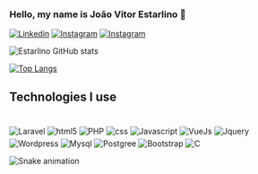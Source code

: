 ### Hello, my name is João Vitor Estarlino 🖖

[![Linkedin](https://img.shields.io/badge/LinkedIn-0077B5?style=for-the-badge&logo=linkedin&logoColor=white)](https://www.linkedin.com/in/jo%C3%A3o-vitor-estarlino-vidal-89818b1b2)
[![Instagram](https://img.shields.io/badge/Instagram-E4405F?style=for-the-badge&logo=instagram&logoColor=white)](https://www.instagram.com/joao_v_e_v)
[![Instagram](https://img.shields.io/badge/Gmail-D14836?style=for-the-badge&logo=gmail&logoColor=white)](mailto:joao.estarlino.vidal@gmail.com)

![Estarlino GitHub stats](https://github-readme-stats.vercel.app/api?username=estarlino&show_icons=true&theme=dark)

[![Top Langs](https://github-readme-stats.vercel.app/api/top-langs/?username=estarlino&hide_progress=true_icons=true&theme=dark)](https://github.com/estarlino/github-readme-stats)

## Technologies I use

<div style="display: inline_block"><br/>
    <img align="middle" alt="Laravel" src="https://img.shields.io/badge/Laravel-FF2D20?style=for-the-badge&logo=laravel&logoColor=white">
    <img align="middle" alt="html5" src="https://img.shields.io/badge/HTML-239120?style=for-the-badge&logo=html5&logoColor=white">
    <img align="middle" alt="PHP" src="https://img.shields.io/badge/PHP-777BB4?style=for-the-badge&logo=php&logoColor=white">
    <img align="middle" alt="css" src="https://img.shields.io/badge/CSS-239120?&style=for-the-badge&logo=css3&logoColor=white">
    <img align="middle" alt="Javascript" src="https://img.shields.io/badge/JavaScript-323330?style=for-the-badge&logo=javascript&logoColor=F7DF1E">
    <img align="middle" alt="VueJs" src="https://img.shields.io/badge/Vue.js-35495E?style=for-the-badge&logo=vue.js&logoColor=4FC08D">
    <img align="middle" alt="Jquery" src="https://img.shields.io/badge/jQuery-0769AD?style=for-the-badge&logo=jquery&logoColor=white">
    <img align="middle" alt="Wordpress" src="https://img.shields.io/badge/Wordpress-21759B?style=for-the-badge&logo=wordpress&logoColor=white">
    <img align="middle" alt="Mysql" src="https://img.shields.io/badge/MySQL-005C84?style=for-the-badge&logo=mysql&logoColor=white">
    <img align="middle" alt="Postgree" src="https://img.shields.io/badge/PostgreSQL-316192?style=for-the-badge&logo=postgresql&logoColor=white">
    <img align="middle" alt="Bootstrap" src="https://img.shields.io/badge/Bootstrap-563D7C?style=for-the-badge&logo=bootstrap&logoColor=white">
    <img align="middle" alt="C" src="https://img.shields.io/badge/C-00599C?style=for-the-badge&logo=c&logoColor=white">
</div>

![Snake animation](https://github.com/estarlino/estarlino/blob/output/github-contribution-grid-snake.svg)
